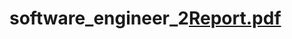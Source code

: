 # software_engineer_2[Report.pdf](https://github.com/Georgebad/software_engineer_2/files/10401644/Report.pdf)
